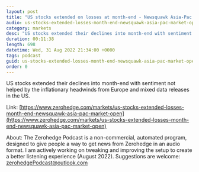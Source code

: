 ```yaml
---
layout: post
title: "US stocks extended on losses at month-end - Newsquawk Asia-Pac Market Open"
audio: us-stocks-extended-losses-month-end-newsquawk-asia-pac-market-open-0
category: markets
desc: "US stocks extended their declines into month-end with sentiment not helped by the inflationary headwinds from Europe and mixed data releases in the US."
duration: 00:11:38
length: 698
datetime: Wed, 31 Aug 2022 21:34:00 +0000
tags: podcast
guid: us-stocks-extended-losses-month-end-newsquawk-asia-pac-market-open-0
order: 0
---
```

US stocks extended their declines into month-end with sentiment not helped by the inflationary headwinds from Europe and mixed data releases in the US.

Link: [https://www.zerohedge.com/markets/us-stocks-extended-losses-month-end-newsquawk-asia-pac-market-open](https://www.zerohedge.com/markets/us-stocks-extended-losses-month-end-newsquawk-asia-pac-market-open)

About: The Zerohedge Podcast is a non-commercial, automated program, designed to give people a way to get news from Zerohedge in an audio format.  I am actively working on tweaking and improving the setup to create a better listening experience (August 2022).  Suggestions are welcome: [zerohedgePodcast@outlook.com](mailto:zerohedgePodcast@outlook.com)